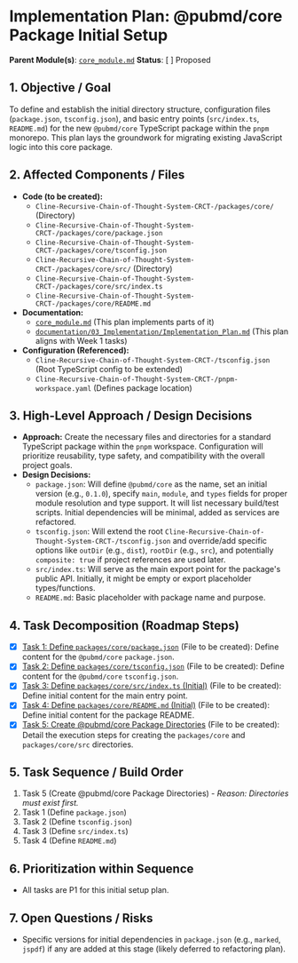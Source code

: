 # Implementation Plan: @pubmd/core Package Initial Setup

**Parent Module(s)**: [`core_module.md`](core_module.md)
**Status**: [ ] Proposed

## 1. Objective / Goal
To define and establish the initial directory structure, configuration files (`package.json`, `tsconfig.json`), and basic entry points (`src/index.ts`, `README.md`) for the new `@pubmd/core` TypeScript package within the `pnpm` monorepo. This plan lays the groundwork for migrating existing JavaScript logic into this core package.

## 2. Affected Components / Files
*   **Code (to be created):**
    *   `Cline-Recursive-Chain-of-Thought-System-CRCT-/packages/core/` (Directory)
    *   `Cline-Recursive-Chain-of-Thought-System-CRCT-/packages/core/package.json`
    *   `Cline-Recursive-Chain-of-Thought-System-CRCT-/packages/core/tsconfig.json`
    *   `Cline-Recursive-Chain-of-Thought-System-CRCT-/packages/core/src/` (Directory)
    *   `Cline-Recursive-Chain-of-Thought-System-CRCT-/packages/core/src/index.ts`
    *   `Cline-Recursive-Chain-of-Thought-System-CRCT-/packages/core/README.md`
*   **Documentation:**
    *   [`core_module.md`](core_module.md) (This plan implements parts of it)
    *   [`documentation/03_Implementation/Implementation_Plan.md`](../../documentation/03_Implementation/Implementation_Plan.md) (This plan aligns with Week 1 tasks)
*   **Configuration (Referenced):**
    *   `Cline-Recursive-Chain-of-Thought-System-CRCT-/tsconfig.json` (Root TypeScript config to be extended)
    *   `Cline-Recursive-Chain-of-Thought-System-CRCT-/pnpm-workspace.yaml` (Defines package location)

## 3. High-Level Approach / Design Decisions
*   **Approach:** Create the necessary files and directories for a standard TypeScript package within the `pnpm` workspace. Configuration will prioritize reusability, type safety, and compatibility with the overall project goals.
*   **Design Decisions:**
    *   `package.json`: Will define `@pubmd/core` as the name, set an initial version (e.g., `0.1.0`), specify `main`, `module`, and `types` fields for proper module resolution and type support. It will list necessary build/test scripts. Initial dependencies will be minimal, added as services are refactored.
    *   `tsconfig.json`: Will extend the root `Cline-Recursive-Chain-of-Thought-System-CRCT-/tsconfig.json` and override/add specific options like `outDir` (e.g., `dist`), `rootDir` (e.g., `src`), and potentially `composite: true` if project references are used later.
    *   `src/index.ts`: Will serve as the main export point for the package's public API. Initially, it might be empty or export placeholder types/functions.
    *   `README.md`: Basic placeholder with package name and purpose.

## 4. Task Decomposition (Roadmap Steps)
*   [x] [Task 1: Define `packages/core/package.json`](../../cline_docs/tasks/Strategy_Task_CoreSetup_PackageJson_20250518_094140.md) (File to be created): Define content for the `@pubmd/core` `package.json`.
*   [x] [Task 2: Define `packages/core/tsconfig.json`](../../cline_docs/tasks/Strategy_Task_CoreSetup_TsConfig_20250518_094528.md) (File to be created): Define content for the `@pubmd/core` `tsconfig.json`.
*   [x] [Task 3: Define `packages/core/src/index.ts` (Initial)](../../cline_docs/tasks/Strategy_Task_CoreSetup_IndexTs_20250518_094656.md) (File to be created): Define initial content for the main entry point.
*   [x] [Task 4: Define `packages/core/README.md` (Initial)](../../cline_docs/tasks/Strategy_Task_CoreSetup_Readme_20250518_094841.md) (File to be created): Define initial content for the package README.
*   [x] [Task 5: Create @pubmd/core Package Directories](../../cline_docs/tasks/Execution_Task_CoreSetup_CreateDirs_20250518_095027.md) (File to be created): Detail the execution steps for creating the `packages/core` and `packages/core/src` directories.

## 5. Task Sequence / Build Order
1.  Task 5 (Create @pubmd/core Package Directories) - *Reason: Directories must exist first.*
2.  Task 1 (Define `package.json`)
3.  Task 2 (Define `tsconfig.json`)
4.  Task 3 (Define `src/index.ts`)
5.  Task 4 (Define `README.md`)

## 6. Prioritization within Sequence
*   All tasks are P1 for this initial setup plan.

## 7. Open Questions / Risks
*   Specific versions for initial dependencies in `package.json` (e.g., `marked`, `jspdf`) if any are added at this stage (likely deferred to refactoring plan).